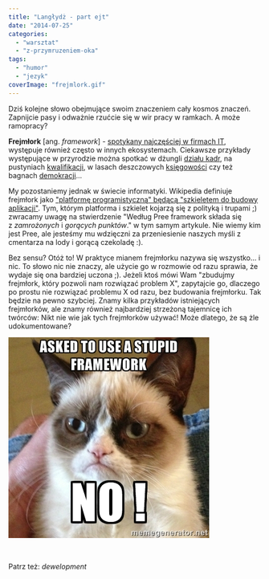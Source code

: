 ```yaml
---
title: "Langłydż - part ejt"
date: "2014-07-25"
categories: 
  - "warsztat"
  - "z-przymruzeniem-oka"
tags: 
  - "humor"
  - "jezyk"
coverImage: "frejmlork.gif"
---
```


Dziś kolejne słowo obejmujące swoim znaczeniem cały kosmos znaczeń. Zapnijcie pasy i odważnie rzućcie się w wir pracy w ramkach. A może ramopracy?

**Frejmłork** \[ang. _framework_\] - [spotykany najczęściej w firmach IT](http://pl.wikipedia.org/wiki/Framework), występuje również często w innych ekosystemach. Ciekawsze przykłady występujące w przyrodzie można spotkać w dżungli [działu kadr](http://icsc.un.org/resources/hrpd/hrm/ICSC_hrm_eng.pdf), na pustyniach [kwalifikacji](http://www.nfq.ie/nfq/en/), w lasach deszczowych [księgowości](http://xrb.govt.nz/Site/Financial_Reporting_Strategy/Accounting_Standards_Framework.aspx) czy też bagnach [demokracji](http://www.consilium.europa.eu/uedocs/cms_data/docs/pressdata/EN/foraff/131181.pdf)...

My pozostaniemy jednak w świecie informatyki. Wikipedia definiuje frejmłork jako ["platformę programistyczną" będącą "szkieletem do budowy aplikacji"](http://pl.wikipedia.org/wiki/Framework). Tym, którym platforma i szkielet kojarzą się z polityką i trupami ;) zwracamy uwagę na stwierdzenie "Według Pree framework składa się z _zamrożonych_ i _gorących punktów_." w tym samym artykule. Nie wiemy kim jest Pree, ale jesteśmy mu wdzięczni za przeniesienie naszych myśli z cmentarza na lody i gorącą czekoladę :).

Bez sensu? Otóż to! W praktyce mianem frejmłorku nazywa się wszystko... i nic. To słowo nic nie znaczy, ale użycie go w rozmowie od razu sprawia, że wydaje się ona bardziej uczona ;). Jeżeli ktoś mówi Wam "zbudujmy frejmłork, który pozwoli nam rozwiązać problem X", zapytajcie go, dlaczego po prostu nie rozwiązać problemu X od razu, bez budowania frejmłorku. Tak będzie na pewno szybciej. Znamy kilka przykładów istniejących frejmłorków, ale znamy również najbardziej strzeżoną tajemnicę ich twórców: Nikt nie wie jak tych frejmłorków używać! Może dlatego, że są żle udokumentowane?

[![framework](images/framework.jpg)](http://techwriter.pl/wp-content/uploads/2014/07/framework.jpg)

 

Patrz też: _dewelopment_
